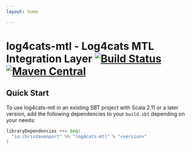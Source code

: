 ```yaml
---
layout: home

---
```


# log4cats-mtl - Log4cats MTL Integration Layer [![Build Status](https://travis-ci.com/ChristopherDavenport/log4cats-mtl.svg?branch=master)](https://travis-ci.com/ChristopherDavenport/log4cats-mtl) [![Maven Central](https://maven-badges.herokuapp.com/maven-central/io.chrisdavenport/log4cats-mtl_2.12/badge.svg)](https://maven-badges.herokuapp.com/maven-central/io.chrisdavenport/log4cats-mtl_2.12)

## Quick Start

To use log4cats-mtl in an existing SBT project with Scala 2.11 or a later version, add the following dependencies to your
`build.sbt` depending on your needs:

```scala
libraryDependencies ++= Seq(
  "io.chrisdavenport" %% "log4cats-mtl" % "<version>"
)
```